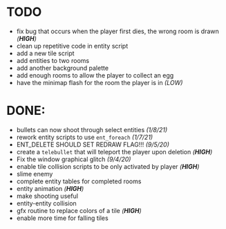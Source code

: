 # TODO

 - fix bug that occurs when the player first dies, the wrong room is drawn *(**HIGH**)*
 - clean up repetitive code in entity script
 - add a new tile script
 - add entities to two rooms
 - add another background palette
 - add enough rooms to allow the player to collect an egg
 - have the minimap flash for the room the player is in *(LOW)*

# DONE:
 - bullets can now shoot through select entities *(1/8/21)*
 - rework entity scripts to use `ent_foreach` *(1/7/21)*
 - ENT_DELETE SHOULD SET REDRAW FLAG!!! *(9/5/20)*
 - create a `telebullet` that will teleport the player upon deletion *(**HIGH**)*
 - Fix the window graphical glitch *(9/4/20)*
 - enable tile collision scripts to be only activated by player *(**HIGH**)*
 - slime enemy
 - complete entity tables for completed rooms
 - entity animation *(**HIGH**)*
 - make shooting useful
 - entity-entity collision
 - gfx routine to replace colors of a tile *(**HIGH**)*
 - enable more time for falling tiles
